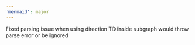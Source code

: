 ```yaml
---
'mermaid': major
---
```


Fixed parsing issue when using direction TD inside subgraph would throw parse error or be ignored
